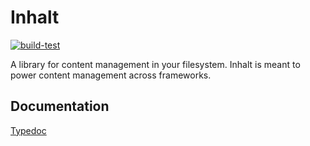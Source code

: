 # Inhalt

[![build-test](https://github.com/lucperkins/inhalt/actions/workflows/all.yml/badge.svg)](https://github.com/lucperkins/inhalt/actions/workflows/all.yml)

A library for content management in your filesystem. Inhalt is meant to power content management across frameworks.

## Documentation

[Typedoc][docs]

[docs]: https://lucperkins.github.io/inhalt
